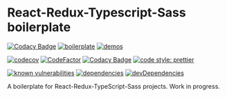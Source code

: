 # React-Redux-Typescript-Sass boilerplate

[![Codacy Badge](https://api.codacy.com/project/badge/Grade/2a76d2f951f249c58049db243bda52f7)](https://app.codacy.com/manual/zw627/react-redux-typescript-sass-boilerplate?utm_source=github.com&utm_medium=referral&utm_content=zw627/react-redux-typescript-sass-boilerplate&utm_campaign=Badge_Grade_Dashboard)
[![boilerplate](https://github.com/zw627/react-redux-typescript-sass-boilerplate/workflows/boilerplate/badge.svg)](https://github.com/zw627/react-redux-typescript-sass-boilerplate/actions?query=workflow%3Aboilerplate)
[![demos](https://github.com/zw627/react-redux-typescript-sass-boilerplate/workflows/demos/badge.svg)](https://github.com/zw627/react-redux-typescript-sass-boilerplate/actions?query=workflow%3Ademos)

[![codecov](https://codecov.io/gh/zw627/react-redux-typescript-sass-boilerplate/branch/master/graph/badge.svg?token=OsVLx0rz4f)](https://codecov.io/gh/zw627/react-redux-typescript-sass-boilerplate)
[![CodeFactor](https://www.codefactor.io/repository/github/zw627/react-redux-typescript-sass-boilerplate/badge)](https://www.codefactor.io/repository/github/zw627/react-redux-typescript-sass-boilerplate)
[![Codacy Badge](https://api.codacy.com/project/badge/Grade/a2d42c4d0a4f4611b17c9d0a811d7541)](https://app.codacy.com/manual/zhuanyan.wang/react-redux-typescript-sass-boilerplate?utm_source=github.com&utm_medium=referral&utm_content=zw627/react-redux-typescript-sass-boilerplate&utm_campaign=Badge_Grade_Dashboard)
[![code style: prettier](https://img.shields.io/badge/code_style-prettier-ff69b4.svg)](https://github.com/prettier/prettier)

[![known vulnerabilities](https://snyk.io/test/github/zw627/react-redux-typescript-sass-boilerplate/badge.svg?targetFile=demo/package.json)](https://snyk.io/test/github/zw627/react-redux-typescript-sass-boilerplate?targetFile=demo/package.json)
[![dependencies](https://david-dm.org/zw627/react-redux-typescript-sass-boilerplate/status.svg?path=default)](https://david-dm.org/zw627/react-redux-typescript-sass-boilerplate?path=demo)
[![devDependencies](https://david-dm.org/zw627/react-redux-typescript-sass-boilerplate/dev-status.svg?path=default)](https://david-dm.org/zw627/react-redux-typescript-sass-boilerplate?path=demo&type=dev)

A boilerplate for React-Redux-TypeScript-Sass projects. Work in progress.

